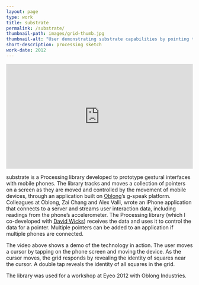 ```yaml
---
layout: page
type: work
title: substrate
permalink: /substrate/
thumbnail-path: images/grid-thumb.jpg
thumbnail-alt: "User demonstrating substrate capabilities by pointing two iPhones at a screen, distorting a grid of squares according to the movement of each device"
short-description: processing sketch
work-date: 2012
---
```


<div class="invisible-margin image-grid">
<div class="col-30-block grid-margin-bottom video">
<style>.embed-container { position: relative; padding-bottom: 56.25%; height: 0; overflow: hidden; max-width: 100%; } .embed-container iframe, .embed-container object, .embed-container embed { position: absolute; top: 0; left: 0; width: 100%; height: 100%; }</style><div class='embed-container'><iframe src='https://player.vimeo.com/video/116499505' frameborder='0' webkitAllowFullScreen mozallowfullscreen allowFullScreen></iframe></div>
</div>
</div>

substrate is a Processing library developed to prototype gestural interfaces with mobile phones.
The library tracks and moves a collection of pointers on a screen as they are moved and controlled by the movement of mobile devices, through an application built on <a href="http://www.oblong.com">Oblong</a>’s g-speak platform.
Colleagues at Oblong, Zai Chang and Alex Valli, wrote an iPhone application that connects to a server and streams user interaction data, including readings from the phone’s accelerometer.
The Processing library (which I co-developed with <a href="http://www.sansumbrella.com">David Wicks</a>) receives the data and uses it to control the data for a pointer.
Multiple pointers can be added to an application if multiple phones are connected.

The video above shows a demo of the technology in action.
The user moves a cursor by tapping on the phone screen and moving the device.
As the cursor moves, the grid responds by revealing the identity of squares near the cursor.
A double tap reveals the identity of all squares in the grid.

The library was used for a workshop at Eyeo 2012 with Oblong Industries.
